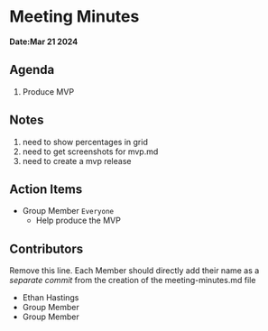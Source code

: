 # Meeting Minutes
**Date:Mar 21 2024**

## Agenda
1. Produce MVP


## Notes
1. need to show percentages in grid
2. need to get screenshots for mvp.md
3. need to create a mvp release

## Action Items
* Group Member `Everyone`
    * Help produce the MVP

## Contributors
Remove this line. Each Member should directly add their name as a _separate commit_ from the creation of the meeting-minutes.md file
* Ethan Hastings
* Group Member
* Group Member